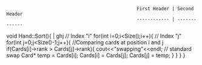                                                     First Header | Second Header
                                                    ------------ | -------------
void Hand::Sort(){                                               |   ghj 
    // Index "i" 
    for(int i=0;i<Size();i++){
        // Index "j"
        for(int j=0;j<Size()-1;j++){
            //Comparing cards at position i and j   
            if(Cards[i]->rank > Cards[j]->rank){
                cout<<"swapping"<<endl;
                // standard swap 
                Card* temp = Cards[i];
                Cards[i] = Cards[j];
                Cards[j] = temp;
            }
        }
    }
}
             

